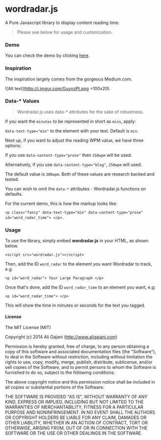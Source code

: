 wordradar.js
============

A Pure Javascript library to display content reading time. 

> Please see below for usage and customization.

### Demo

You can check the demo by clicking [here](http://aligajani.github.io/wordradar.js/).

### Inspiration

The inspiration largely comes from the gorgeous Medium.com.

![Alt text](http://i.imgur.com/GuynzPt.png =100x20).

### Data-* Values

> Wordradar.js uses data-* attributes for the sake of robustness.

If you want the `minutes` to be represented in short as `mins`, apply:

`data-text-type="min"` to the element with your text. Default is `min`.

Next up, if you want to adjust the reading WPM value, we have three options:

If you use `data-content-type="prose"` then `150wpm` will be used.

Alternatively, if you use `data-content-type="blog"`, `250wpm` will used.

The default value is `200wpm`. Both of these values are research backed and tested.

You can wish to omit the `data-*` attributes - Wordradar.js functions on defaults.

For the current demo, this is how the markup looks like:

`<p class="fancy" data-text-type="min" data-content-type="prose"  id="word_radar_time"> </p>`.

### Usage

To use the library, simply embed **wordradar.js** in your HTML, as shown below.

`<script src="wordradar.js"></script>`

Then, add the ID `word_radar` to the element you want Wordradar to track, e.g:

`<p id="word_radar"> Your Large Paragraph </p>`

Once that's done, add the ID `word_radar_time` to an element you want, e.g:

`<p id="word_radar_time"> </p>`

This will show the time in minutes or seconds for the text you tagged.

#### License

The MIT License (MIT)

Copyright (c) 2014 Ali Gajani (http://www.aligajani.com)

Permission is hereby granted, free of charge, to any person obtaining a copy
of this software and associated documentation files (the "Software"), to deal
in the Software without restriction, including without limitation the rights
to use, copy, modify, merge, publish, distribute, sublicense, and/or sell
copies of the Software, and to permit persons to whom the Software is
furnished to do so, subject to the following conditions:

The above copyright notice and this permission notice shall be included in
all copies or substantial portions of the Software.

THE SOFTWARE IS PROVIDED "AS IS", WITHOUT WARRANTY OF ANY KIND, EXPRESS OR
IMPLIED, INCLUDING BUT NOT LIMITED TO THE WARRANTIES OF MERCHANTABILITY,
FITNESS FOR A PARTICULAR PURPOSE AND NONINFRINGEMENT. IN NO EVENT SHALL THE
AUTHORS OR COPYRIGHT HOLDERS BE LIABLE FOR ANY CLAIM, DAMAGES OR OTHER
LIABILITY, WHETHER IN AN ACTION OF CONTRACT, TORT OR OTHERWISE, ARISING FROM,
OUT OF OR IN CONNECTION WITH THE SOFTWARE OR THE USE OR OTHER DEALINGS IN
THE SOFTWARE.





